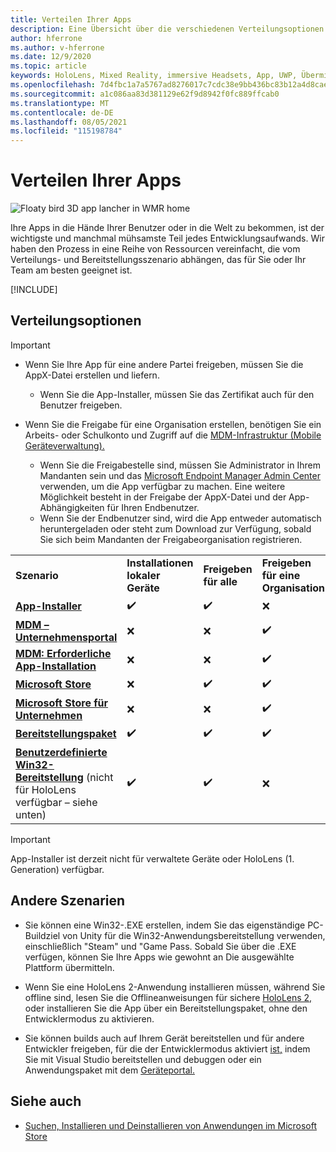 ```yaml
---
title: Verteilen Ihrer Apps
description: Eine Übersicht über die verschiedenen Verteilungsoptionen für verschiedene unterstützte Plattformen und Veröffentlichungsspeicher.
author: hferrone
ms.author: v-hferrone
ms.date: 12/9/2020
ms.topic: article
keywords: HoloLens, Mixed Reality, immersive Headsets, App, UWP, Übermitteln, Übermitteln, Filter, Metadaten, Systemanforderungen, Schlüsselwörter, Wack, Zertifizierung, Paket, Appx, Zertifikat
ms.openlocfilehash: 7d4fbc1a7a5767ad8276017c7cdc38e9bb436bc83b12a4d8caeb9a8d84f1caca
ms.sourcegitcommit: a1c086aa83d381129e62f9d8942f0fc889ffcab0
ms.translationtype: MT
ms.contentlocale: de-DE
ms.lasthandoff: 08/05/2021
ms.locfileid: "115198784"
---
```

# <a name="distributing-your-apps"></a>Verteilen Ihrer Apps

![Floaty bird 3D app lancher in WMR home](images/distribute-hero-image.png)

Ihre Apps in die Hände Ihrer Benutzer oder in die Welt zu bekommen, ist der wichtigste und manchmal mühsamste Teil jedes Entwicklungsaufwands. Wir haben den Prozess in eine Reihe von Ressourcen vereinfacht, die vom Verteilungs- und Bereitstellungsszenario abhängen, das für Sie oder Ihr Team am besten geeignet ist.

[!INCLUDE[](includes/before-submission.md)]

## <a name="distribution-options"></a>Verteilungsoptionen

> [!IMPORTANT]
> * Wenn Sie Ihre App für eine andere Partei freigeben, müssen Sie die AppX-Datei erstellen und liefern. 
>     * Wenn Sie die App-Installer, müssen Sie das Zertifikat auch für den Benutzer freigeben.
> 
> * Wenn Sie die Freigabe für eine Organisation erstellen, benötigen Sie ein Arbeits- oder Schulkonto und Zugriff auf die [MDM-Infrastruktur (Mobile Geräteverwaltung).](/hololens/hololens-enroll-mdm)  
>    * Wenn Sie die Freigabestelle sind, müssen Sie Administrator in Ihrem Mandanten sein und das [Microsoft Endpoint Manager Admin Center](/mem/intune/apps/apps-deploy) verwenden, um die App verfügbar zu machen. Eine weitere Möglichkeit besteht in der Freigabe der AppX-Datei und der App-Abhängigkeiten für Ihren Endbenutzer.
>    * Wenn Sie der Endbenutzer sind, wird die App entweder automatisch heruntergeladen oder steht zum Download zur Verfügung, sobald Sie sich beim Mandanten der Freigabeorganisation registrieren. 

<table>
<colgroup>
    <col width="33%" />
    <col width="22%" />
    <col width="22%" />
    <col width="22%" />
</colgroup>
<tr>
    <td><strong>Szenario</strong></td>
    <td><strong>Installationen lokaler Geräte</strong></td>
    <td><strong>Freigeben für alle</strong></td>
    <td><strong>Freigeben für eine Organisation</strong></td>
</tr>
<tr>
    <td><a href="https://docs.microsoft.com/hololens/app-deploy-app-installer"><strong>App-Installer</strong></td>
    <td>✔️</td>
    <td>✔️</td>
    <td>❌</td>
</tr>
<tr>
    <td><a href="/hololens/app-deploy-app-installer"><strong>MDM – Unternehmensportal</strong></a></td>
    <td>❌</td>
    <td>❌</td>
    <td>✔️</td>
</tr>
<tr>
    <td><a href="/hololens/app-deploy-intune"><strong>MDM: Erforderliche App-Installation</strong></a></td>
    <td>❌</td>
    <td>❌</td>
    <td>✔️</td>
</tr>
<tr>
    <td><a href="submitting-an-app-to-the-microsoft-store.md"><strong>Microsoft Store</strong></a></td>
    <td>❌</td>
    <td>✔️</td>
    <td>✔️</td>
</tr>
<tr>
    <td><a href="/hololens/app-deploy-store-business"><strong>Microsoft Store für Unternehmen</strong></a></td>
    <td>❌</td>
    <td>❌</td>
    <td>✔️</td>
</tr>
<tr>
    <td><a href="/hololens/app-deploy-provisioning-package"><strong>Bereitstellungspaket</strong></a></td>
    <td>✔️</td>
    <td>✔️</td>
    <td>✔️</td>
</tr>
<tr>
    <td><a href="#other-scenarios"><strong>Benutzerdefinierte Win32-Bereitstellung</strong></a> (nicht für HoloLens verfügbar – siehe unten)</td>
    <td>✔️</td>
    <td>✔️</td>
    <td>❌</td>
</tr>
</table>

> [!IMPORTANT]
> App-Installer ist derzeit nicht für verwaltete Geräte oder HoloLens (1. Generation) verfügbar.

## <a name="other-scenarios"></a>Andere Szenarien

* Sie können eine Win32-.EXE erstellen, indem Sie das eigenständige PC-Buildziel von Unity für die Win32-Anwendungsbereitstellung verwenden, einschließlich "Steam" und "Game Pass. Sobald Sie über die .EXE verfügen, können Sie Ihre Apps wie gewohnt an Die ausgewählte Plattform übermitteln. 

* Wenn Sie eine HoloLens 2-Anwendung installieren müssen, während Sie offline sind, lesen Sie die Offlineanweisungen für sichere [HoloLens 2,](/hololens/hololens-common-scenarios-offline-secure) oder installieren Sie die App über ein Bereitstellungspaket, ohne den Entwicklermodus zu aktivieren.

* Sie können builds auch auf Ihrem Gerät bereitstellen und für andere Entwickler freigeben, für die der Entwicklermodus aktiviert [ist,](../develop/platform-capabilities-and-apis/using-visual-studio.md) indem Sie mit Visual Studio bereitstellen und debuggen oder ein Anwendungspaket mit dem [Geräteportal.](../develop/platform-capabilities-and-apis/using-the-windows-device-portal.md#sideloading-applications)

## <a name="see-also"></a>Siehe auch
* [Suchen, Installieren und Deinstallieren von Anwendungen im Microsoft Store](/hololens/holographic-store-apps)